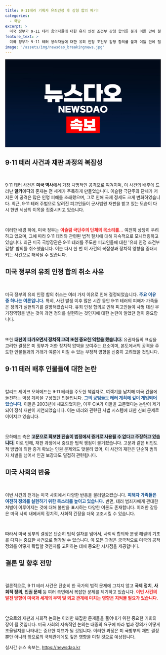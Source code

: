 ```yaml
---
title: 9·11테러 기획자 유죄인정 후 감형 합의 파기!
categories:
  - 국방
excerpt: >
  미국 정부가 9·11 테러 용의자들에 대한 유죄 인정 조건부 감형 합의를 불과 이틀 만에 철회했다. 이는 부정적 여론과 가까운 대통령 선거를 고려한 결정으로, 과거의 고문 논란이 재판에 미친 영향도 주목받고 있다. 클릭하고 자세히 알아보세요!
feature_text: >
  미국 정부가 9·11 테러 용의자들에 대한 유죄 인정 조건부 감형 합의를 불과 이틀 만에 철회했다. 이는 부정적 여론과 가까운 대통령 선거를 고려한 결정으로, 과거의 고문 논란이 재판에 미친 영향도 주목받고 있다. 클릭하고 자세히 알아보세요!
image: '/assets/img/newsdao_breakingnews.jpg'
---
```


<p><img src="/assets/img/newsdao_breakingnews.jpg" alt="ontimetimes 속보" /></p>

<h2 data-ke-size="size26">9·11 테러 사건과 재판 과정의 복잡성</h2>

<p data-ke-size="size16">&nbsp;</p>

<p>9·11 테러 사건은 <b>미국 역사</b>에서 가장 치명적인 공격으로 여겨지며, 이 사건의 배후에 드러난 <b>알카에다</b>의 존재는 전 세계가 주목하게 만들었습니다. 이슬람 극단주의 단체가 저지른 이 공격은 많은 인명 피해를 초래했으며, 그로 인해 국제 정세도 크게 변화하였습니다. 최근, 9·11 테러 주범으로 알려진 피고인들이 군사법원 재판을 받고 있는 모습이 다시 한번 세상의 이목을 집중시키고 있습니다. </p>

<p data-ke-size="size16">&nbsp;</p>

<p>이러한 배경 하에, 미국 정부는 <b><span style="color: #ee2323;">이슬람 극단주의 단체의 목소리를...</span></b> 여전히 상당히 우려하고 있으며, 그에 따라 9·11 테러와 관련된 법적 절차에 대해 지속적으로 모니터링하고 있습니다. 최근 미국 국방장관은 9·11 테러를 주도한 피고인들에 대한 '유죄 인정 조건부 감형' 합의를 취소했습니다. 이는 다시 한 번 이 사건의 복잡성과 정치적 영향을 증대시키는 사건으로 해석될 수 있습니다. </p>

<h2 data-ke-size="size26">미국 정부의 유죄 인정 합의 취소 사유</h2>

<p data-ke-size="size16">&nbsp;</p>

<p>미국 정부의 유죄 인정 합의 취소는 여러 가지 이유로 인해 결정되었습니다. <b><span style="color: #1a5490;">주요 이유 중 하나는 여론입니다.</span></b> 특히, 사건 발생 이후 많은 시간 동안 9·11 테러의 피해자 가족들은 정의가 실현되기를 갈망해왔습니다. 유죄 인정 합의로 인해 피고인들이 사형 대신 무기징역형을 받는 것이 과연 정의를 실현하는 것인지에 대한 논란이 일었던 점이 중요합니다. </p>

<p data-ke-size="size16">&nbsp;</p>

<p>또한 <b><span style="background-color: #21538527;">대선이 다가오면서 정치적 고려 또한 중요한 역할을 했습니다.</span></b> 유권자들의 표심을 고려한 결정은 미 정부가 처한 정치적 압박을 보여주는 요소이며, 본토에서의 공격을 주도한 인물들과의 거래가 여론에 미칠 수 있는 부정적 영향을 신중히 고려했을 것입니다. </p>

<h2 data-ke-size="size26">9·11 테러 배후 인물들에 대한 논란</h2>

<p data-ke-size="size16">&nbsp;</p>

<p>칼리드 셰이크 모하메드는 9·11 테러를 주도한 책임자로, 여객기를 납치해 미국 건물에 돌진하는 악성 계획을 구상했던 인물입니다. <b><span style="color: #1a5490;">그의 공범들도 테러 계획에 깊이 개입되어 있습니다.</span></b> 이들은 2003년에 체포되었지만, 이후 CIA가 이들을 고문했다는 논란이 제기되어 정식 재판이 지연되었습니다. 이는 테러와 관련된 사법 시스템에 대한 신뢰 문제로 이어지고 있습니다. </p>

<p data-ke-size="size16">&nbsp;</p>

<p>모하메드 측은 <b><span style="background-color: #21538527;">고문으로 확보한 진술이 법정에서 증거로 사용될 수 없다고 주장하고 있습니다.</span></b> 이로 인해, 재판 과정에서 중요한 법적 쟁점이 불거졌습니다. 고문과 같은 비인도적 방법에 의한 증거 확보는 인권 문제와도 맞물려 있어, 이 사건의 재판은 단순히 범죄자 처벌을 넘어서 인권 보장과도 밀접히 관련됩니다.</p>

<h2 data-ke-size="size26">미국 사회의 반응</h2>

<p data-ke-size="size16">&nbsp;</p>

<p>이번 사건의 전개는 미국 사회에서 다양한 반응을 불러일으켰습니다. <b><span style="color: #1a5490;">피해자 가족들은 여전히 정의를 실현하기 위한 목소리를 높이고 있습니다.</span></b> 반면, 테러 범죄자에게 관대한 처벌이 이루어지는 것에 대해 불만을 표시하는 다양한 여론도 존재합니다. 이러한 갈등은 미국 사회 내에서의 정치적, 사회적 긴장을 더욱 고조시킬 수 있습니다. </p>

<p data-ke-size="size16">&nbsp;</p>

<p>따라서 미국 정부의 결정은 단순히 법적 절차를 넘어서, 사회적 합의와 분쟁 해결의 기초를 다지는 중요한 사건으로 평가될 수 있습니다. 이 모든 과정은 궁극적으로 미국의 공적 정의를 어떻게 확립할 것인지를 고민하는 데에 중요한 시사점을 제공합니다.</p>

<h2 data-ke-size="size26">결론 및 향후 전망</h2>

<p data-ke-size="size16">&nbsp;</p>

<p>결론적으로, 9·11 테러 사건은 단순히 한 국가의 법적 문제에 그치지 않고 <b>국제 정치</b>, <b>사회적 정의</b>, <b>인권 문제</b> 등 여러 측면에서 복잡한 문제를 제기하고 있습니다. <b><span style="color: #ee2323;">이번 사건의 발전 방향이 미국과 세계의 무역 및 외교 관계에 미치는 영향은 지켜볼 필요가 있습니다.</span></b> </p>

<p data-ke-size="size16">&nbsp;</p>

<p>앞으로의 재판과 사회적 논의는 이러한 복잡한 문제들을 풀어내기 위한 중요한 기회의 장이 될 것입니다. 미국 사회의 지속적인 논의는 대중의 요구에 따라 법과 정의가 어떻게 조율될지를 나타내는 중요한 지표가 될 것입니다. 이러한 과정은 미 국방부의 재판 결정뿐만 아니라 앞으로의 국제관계에도 깊은 영향을 미칠 것으로 예상됩니다.</p>
실시간 뉴스 속보는, <a href="https://newsdao.kr" rel="dofollow">https://newsdao.kr</a>



